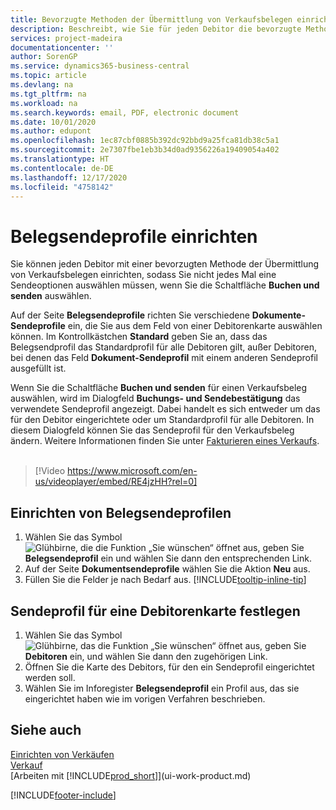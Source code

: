 ```yaml
---
title: Bevorzugte Methoden der Übermittlung von Verkaufsbelegen einrichten | Microsoft Docs
description: Beschreibt, wie Sie für jeden Debitor die bevorzugte Methode zum Versenden von Verkaufsdokumenten, z.B. E-Mail, PDF, elektronisches Dokument usw., einrichten.
services: project-madeira
documentationcenter: ''
author: SorenGP
ms.service: dynamics365-business-central
ms.topic: article
ms.devlang: na
ms.tgt_pltfrm: na
ms.workload: na
ms.search.keywords: email, PDF, electronic document
ms.date: 10/01/2020
ms.author: edupont
ms.openlocfilehash: 1ec87cbf0885b392dc92bbd9a25fca81db38c5a1
ms.sourcegitcommit: 2e7307fbe1eb3b34d0ad9356226a19409054a402
ms.translationtype: HT
ms.contentlocale: de-DE
ms.lasthandoff: 12/17/2020
ms.locfileid: "4758142"
---
```

# <a name="set-up-document-sending-profiles"></a>Belegsendeprofile einrichten
Sie können jeden Debitor mit einer bevorzugten Methode der Übermittlung von Verkaufsbelegen einrichten, sodass Sie nicht jedes Mal eine Sendeoptionen auswählen müssen, wenn Sie die Schaltfläche **Buchen und senden** auswählen.

Auf der Seite **Belegsendeprofile** richten Sie verschiedene **Dokumente-Sendeprofile** ein, die Sie aus dem Feld von einer Debitorenkarte auswählen können. Im Kontrollkästchen **Standard** geben Sie an, dass das Belegsendprofil das Standardprofil für alle Debitoren gilt, außer Debitoren, bei denen das Feld **Dokument-Sendeprofil** mit einem anderen Sendeprofil ausgefüllt ist.

Wenn Sie die Schaltfläche **Buchen und senden** für einen Verkaufsbeleg auswählen, wird im Dialogfeld **Buchungs- und Sendebestätigung** das verwendete Sendeprofil angezeigt. Dabei handelt es sich entweder um das für den Debitor eingerichtete oder um Standardprofil für alle Debitoren. In diesem Dialogfeld können Sie das Sendeprofil für den Verkaufsbeleg ändern. Weitere Informationen finden Sie unter [Fakturieren eines Verkaufs](sales-how-invoice-sales.md).
<br><br>  

> [!Video https://www.microsoft.com/en-us/videoplayer/embed/RE4jzHH?rel=0]

## <a name="to-set-up-a-document-sending-profile"></a>Einrichten von Belegsendeprofilen
1. Wählen Sie das Symbol ![Glühbirne, die die Funktion „Sie wünschen“ öffnet](media/ui-search/search_small.png "Was möchten Sie tun?") aus, geben Sie **Belegsendeprofil** ein und wählen Sie dann den entsprechenden Link.
2. Auf der Seite **Dokumentsendeprofile** wählen Sie die Aktion **Neu** aus.
3. Füllen Sie die Felder je nach Bedarf aus. [!INCLUDE[tooltip-inline-tip](includes/tooltip-inline-tip_md.md)]

## <a name="to-specify-a-sending-profile-on-a-customer-card"></a>Sendeprofil für eine Debitorenkarte festlegen
1. Wählen Sie das Symbol ![Glühbirne, das die Funktion „Sie wünschen“ öffnet](media/ui-search/search_small.png "Was möchten Sie tun?") aus, geben Sie **Debitoren** ein, und wählen Sie dann den zugehörigen Link.
2. Öffnen Sie die Karte des Debitors, für den ein Sendeprofil eingerichtet werden soll.
3. Wählen Sie im Inforegister **Belegsendeprofil** ein Profil aus, das sie eingerichtet haben wie im vorigen Verfahren beschrieben.

## <a name="see-also"></a>Siehe auch
[Einrichten von Verkäufen](sales-setup-sales.md)  
[Verkauf](sales-manage-sales.md)  
[Arbeiten mit [!INCLUDE[prod_short](includes/prod_short.md)]](ui-work-product.md)


[!INCLUDE[footer-include](includes/footer-banner.md)]